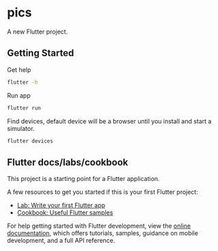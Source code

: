 # pics

A new Flutter project.

## Getting Started

Get help

```bash
flutter -h
```

Run app

```bash
flutter run
```

Find devices, default device will be a browser until you install and start a simulator.

```bash
flutter devices
```

## Flutter docs/labs/cookbook

This project is a starting point for a Flutter application.

A few resources to get you started if this is your first Flutter project:

- [Lab: Write your first Flutter app](https://docs.flutter.dev/get-started/codelab)
- [Cookbook: Useful Flutter samples](https://docs.flutter.dev/cookbook)

For help getting started with Flutter development, view the
[online documentation](https://docs.flutter.dev/), which offers tutorials,
samples, guidance on mobile development, and a full API reference.
